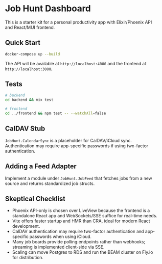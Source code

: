 # Job Hunt Dashboard

This is a starter kit for a personal productivity app with Elixir/Phoenix API and React/MUI frontend.

## Quick Start

```bash
docker-compose up --build
```

The API will be available at `http://localhost:4000` and the frontend at `http://localhost:3000`.

## Tests

```bash
# backend
cd backend && mix test

# frontend
cd ../frontend && npm test -- --watchAll=false
```

## CalDAV Stub

`JobHunt.CalendarSync` is a placeholder for CalDAV/iCloud sync. Authentication may require app-specific passwords if using two-factor authentication.

## Adding a Feed Adapter

Implement a module under `JobHunt.JobFeed` that fetches jobs from a new source and returns standardized job structs.

## Skeptical Checklist

- Phoenix API-only is chosen over LiveView because the frontend is a standalone React app and WebSockets/SSE suffice for real-time needs.
- Vite offers faster startup and HMR than CRA, ideal for modern React development.
- CalDAV authentication may require two-factor authentication and app-specific passwords when using iCloud.
- Many job boards provide polling endpoints rather than webhooks; streaming is implemented client-side via SSE.
- Scaling can move Postgres to RDS and run the BEAM cluster on Fly.io for distribution.
